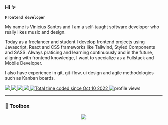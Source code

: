 ### Hi ✨

**`Frontend developer`**

My name is Vinicius Santos and I am a self-taught software developer who really likes music and design.

Today as a freelancer and student I develop frontend projects using Javascript, React and CSS frameworks like Tailwind, Styled Components and SASS. Always praticing and learning continuously and in the future, aligning with frontend knowledge, I want to specialize as a Fullstack and Mobile Developer.

I also have experience in git, git-flow, ui design and agile methodologies such as Kanban boards.

<p align="left">
  <a href="https://www.linkedin.com/in/santos-vinicius/" target="_blank" alt="Linkedin">
    <img src="https://img.shields.io/badge/LinkedIn-gray?logo=linkedin&logoColor=white&style=flat-square"/>
  </a>
  <a href="https://twitter.com/vinisnt/" target="_blank" alt="twitter">
    <img src="https://img.shields.io/badge/Twitter-gray?style=style=flat-square&logo=twitter&logoColor=white"/>
  </a>
  <a href="https://santosvinicius.dev/" alt="personal website" target="_blank">
    <img src="https://img.shields.io/badge/Personal%20Website-gray?style=flat-square"/>
  </a>
  <a href="https://santosvinicius.dev/" alt="musicboard profile" target="_blank">
    <img src="https://img.shields.io/badge/Music%20Reviews-gray?style=flat-square"/>
  </a>
  <a href="https://wakatime.com/@7031b2ef-4023-4f53-96cc-fa6b78c86890">
      <img src="https://wakatime.com/badge/user/7031b2ef-4023-4f53-96cc-fa6b78c86890.svg?style=flat-square&color" alt="Total time coded since Oct 10 2022" />
  </a>
  <img alt="profile views" title="Profile views on GitHub" src="https://komarev.com/ghpvc/?username=santos-vinicius&style=flat-square&color=blue"/>
</p>

----

### 🧰 Toolbox

<p align="center">
 <a href="https://skillicons.dev">
  <img src="https://skillicons.dev/icons?i=js,html,css,js,ts,react,tailwind,styledcomponents,sass,nodejs,java,git,vite,figma"/>
 </a>
</p>
